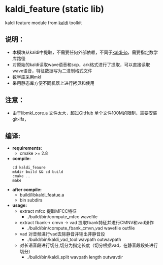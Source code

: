 # kaldi_feature (static lib)
kaldi feature module from [kaldi](http://kaldi-asr.org) toolkit
## 说明：
- 本模块从kaldi中提取，不需要任何外部依赖，不同于[kaldi-io](https://github.com/open-speech/kaldi-io)，需要指定数学库路径
- 对原始的kaldi读取wave语音和scp，ark格式进行了提取，可以直接读取wave语音，特征数据写为二进制格式文件
- 数学库采用mkl
- 采用静态库方便不同机器上进行拷贝和使用
## 注意：
- 由于libmkl_core.a 文件太大，超过GitHub 单个文件100M的限制，需要安装git-lfs，
## 编译:
- **requirements:**
  - cmake >= 2.8
- **compile:**
    ```
    cd kaldi_feaure
    mkdir build && cd build
    cmake ..
    make
    ```
- **after compile:**
  - build/libkaldi_featue.a
  - bin subdirs
- **usage:**
  - extract mfcc 提取MFCC特征
    - ./build/bin/compute_mfcc wavefile
  - extract fbank-> cmvn -> vad 提取fbank特征并进行CMNV和vad操作
    - ./build/bin/compute_fbank_cmvn_vad wavefile outfile
  - vad 对音频进行vad去除静音并输出非静音段
    - ./build/bin/kaldi_vad_tool wavpath outwavpath
  - 对长语音段进行切分,切分为指定长度（切分根据vad，在静音段段处进行切分）
    - ./build/bin/kaldi_split wavpath length outwavdir  

